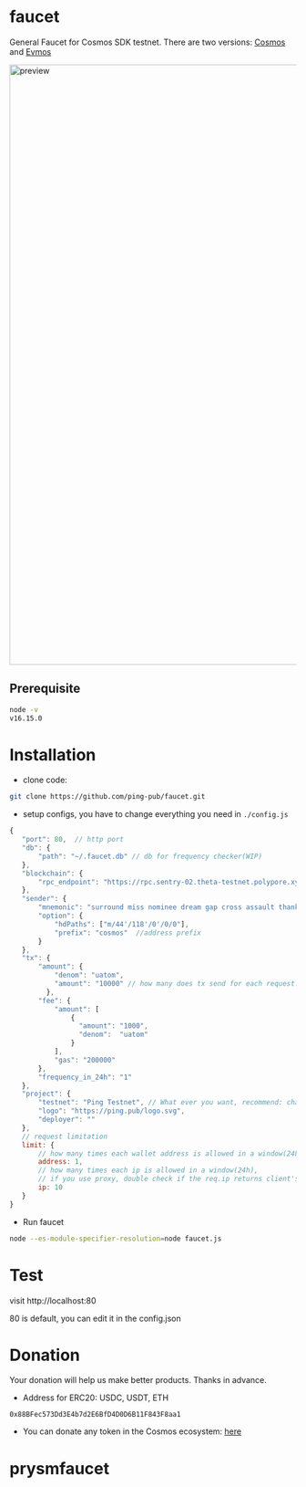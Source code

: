 # faucet

General Faucet for Cosmos SDK testnet. There are two versions: [Cosmos](https://github.com/ping.pub/faucet) and [Evmos](https://github.com/ping-pub/faucet/tree/evmos)

<img width="1052" alt="preview" src="https://user-images.githubusercontent.com/2882920/202998797-b793c52b-9ad7-47fe-a80b-a0f75eff6ba1.png">

## Prerequisite

```sh
node -v
v16.15.0
```

# Installation

 - clone code:
 
 ```sh
 git clone https://github.com/ping-pub/faucet.git
 ```
 
 - setup configs, you have to change everything you need in `./config.js`
 ```js
 {
    "port": 80,  // http port 
    "db": {
        "path": "~/.faucet.db" // db for frequency checker(WIP)
    }, 
    "blockchain": {
        "rpc_endpoint": "https://rpc.sentry-02.theta-testnet.polypore.xyz"
    },
    "sender": {
        "mnemonic": "surround miss nominee dream gap cross assault thank captain prosper drop duty group candy wealth weather scale put",
        "option": {
            "hdPaths": ["m/44'/118'/0'/0/0"],
            "prefix": "cosmos"  //address prefix
        }
    },
    "tx": {
        "amount": {
            "denom": "uatom",
            "amount": "10000" // how many does tx send for each request.
          },
        "fee": {
            "amount": [
                {
                  "amount": "1000",
                  "denom":  "uatom"
                }
            ],
            "gas": "200000"
        },
        "frequency_in_24h": "1"
    },
    "project": {
        "testnet": "Ping Testnet", // What ever you want, recommend: chain-id, 
        "logo": "https://ping.pub/logo.svg",
        "deployer": ""
    },
    // request limitation
    limit: {
        // how many times each wallet address is allowed in a window(24h)
        address: 1, 
        // how many times each ip is allowed in a window(24h),
        // if you use proxy, double check if the req.ip returns client's ip.
        ip: 10 
    }
}
 ```
 
 - Run faucet
 ```sh
 node --es-module-specifier-resolution=node faucet.js
 ```
 
 # Test
 
 visit http://localhost:80 
 
 80 is default, you can edit it in the config.json
 
 # Donation

Your donation will help us make better products. Thanks in advance.

 - Address for ERC20: USDC, USDT, ETH
```
0x88BFec573Dd3E4b7d2E6BfD4D0D6B11F843F8aa1
```

 - You can donate any token in the Cosmos ecosystem: [here](https://ping.pub/coffee)
 
 
 
 
# prysmfaucet
